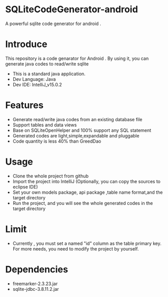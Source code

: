 # SQLiteCodeGenerator-android
A powerful sqlite code generator for android .

# Introduce
This repository is a code genarator for Android . By using it, you can generate java codes to read/write sqlite
 * This is a standard java application.
 * Dev Language: Java
 * Dev IDE: IntelliJ_v15.0.2

# Features
* Generate read/write java codes from an existing database file
* Support tables and data views
* Base on SQLiteOpenHelper and 100% support any SQL statement
* Generated codes are light,simple,expandable and pluggable
* Code quantity is less 40% than GreedDao

# Usage
* Clone the whole project from github
* Import the project into IntelliJ (Optionally, you can copy the sources to eclipse IDE)
* Set your own models package, api package ,table name format,and the target directory
* Run the project, and you will see the whole generated codes in the target directory

# Limit
* Currently , you must set a named "id" column as the table primary key.
  For more needs, you need to modify the project by yourself.

# Dependencies
* freemarker-2.3.23.jar
* sqlite-jdbc-3.8.11.2.jar
